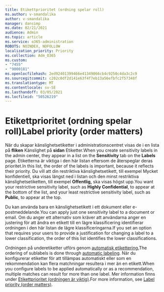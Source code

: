 ```yaml
---
title: Etikettprioritet (ordning spelar roll)
ms.author: v-smandalika
author: v-smandalika
manager: dansimp
ms.date: 02/21/2021
audience: Admin
ms.topic: article
ms.service: o365-administration
ROBOTS: NOINDEX, NOFOLLOW
localization_priority: Priority
ms.collection: Adm_O365
ms.custom:
- "7455"
- "9000181"
ms.openlocfilehash: 2ed92401399466e41349066cb4c9250c4da3c2c9
ms.sourcegitcommit: c202c0df2d141e63f4f7eb13a56efbfc2f57348f
ms.translationtype: MT
ms.contentlocale: sv-SE
ms.lasthandoff: 03/05/2021
ms.locfileid: "50526219"
---
```

# <a name="label-priority-order-matters"></a><span data-ttu-id="943b2-102">Etikettprioritet (ordning spelar roll)</span><span class="sxs-lookup"><span data-stu-id="943b2-102">Label priority (order matters)</span></span>

<span data-ttu-id="943b2-103">När du skapar känslighetsetiketter i administrationscentret visas de i en lista på **fliken** Känslighet på **sidan** Etiketter.</span><span class="sxs-lookup"><span data-stu-id="943b2-103">When you create sensitivity labels in the admin center, they appear in a list on the **Sensitivity** tab on the **Labels** page.</span></span> <span data-ttu-id="943b2-104">Etiketterna är viktiga i den här listan eftersom de återspeglar deras prioritet.</span><span class="sxs-lookup"><span data-stu-id="943b2-104">In this list, the order of the labels is important, because it reflects their priority.</span></span> <span data-ttu-id="943b2-105">Du vill att din restriktiva känslighetsetikett, till exempel Mycket konfidentiell, ska visas längst ned i listan och den minst restriktiva känslighetsetiketten, till exempel **Offentlig,** ska visas högst upp.</span><span class="sxs-lookup"><span data-stu-id="943b2-105">You want your restrictive sensitivity label, such as **Highly Confidential**, to appear at the bottom of the list, and your least restrictive sensitivity label, such as **Public**, to appear at the top.</span></span>

<span data-ttu-id="943b2-106">Du kan använda bara en känslighetsetikett i ett dokument eller e-postmeddelande.</span><span class="sxs-lookup"><span data-stu-id="943b2-106">You can apply just one sensitivity label to a document or email.</span></span> <span data-ttu-id="943b2-107">Om du anger ett alternativ som kräver att användarna anger en justering för att ändra en etikett till en lägre klassificering identifierar ordningen i den här listan de lägre klassificeringarna.</span><span class="sxs-lookup"><span data-stu-id="943b2-107">If you set an option that requires your users to provide a justification for changing a label to a lower classification, the order of this list identifies the lower classifications.</span></span>

<span data-ttu-id="943b2-108">Ordningen på underetiketter utförs genom [automatisk etikettering.](https://docs.microsoft.com/microsoft-365/compliance/apply-sensitivity-label-automatically)</span><span class="sxs-lookup"><span data-stu-id="943b2-108">The ordering of sublabels is done through [automatic labeling](https://docs.microsoft.com/microsoft-365/compliance/apply-sensitivity-label-automatically).</span></span> <span data-ttu-id="943b2-109">När du konfigurerar etiketter för att tillämpas automatiskt eller som en rekommendation kan flera matchningar resultera i mer än en etikett.</span><span class="sxs-lookup"><span data-stu-id="943b2-109">When you configure labels to be applied automatically or as a recommendation, multiple matches can result for more than one label.</span></span> <span data-ttu-id="943b2-110">Mer information finns under [Etikettprioritet (ordningen är viktig)](https://docs.microsoft.com/microsoft-365/compliance/sensitivity-labels).</span><span class="sxs-lookup"><span data-stu-id="943b2-110">For more information, see [Label priority (order matters)](https://docs.microsoft.com/microsoft-365/compliance/sensitivity-labels).</span></span>